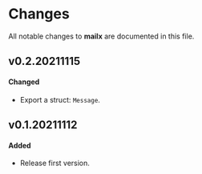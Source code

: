 # Changes

All notable changes to **mailx** are documented in this file.

## v0.2.20211115

#### Changed

- Export a struct: `Message`.

## v0.1.20211112

#### Added

- Release first version.
